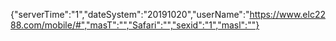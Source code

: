 {"serverTime":"1","dateSystem":"20191020","userName":"https://www.elc2288.com/mobile/#","masT":"","Safari":"","sexid":"1","masl":""}
